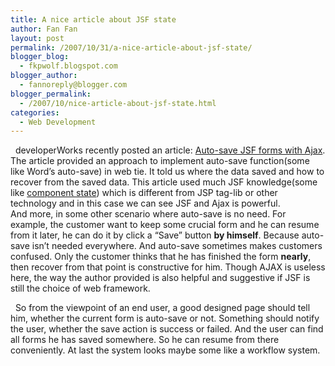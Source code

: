 ```yaml
---
title: A nice article about JSF state
author: Fan Fan
layout: post
permalink: /2007/10/31/a-nice-article-about-jsf-state/
blogger_blog:
  - fkpwolf.blogspot.com
blogger_author:
  - fannoreply@blogger.com
blogger_permalink:
  - /2007/10/nice-article-about-jsf-state.html
categories:
  - Web Development
---
```

&nbsp; developerWorks recently posted an article: [Auto-save JSF forms with Ajax][1]. The article provided an approach to implement auto-save function(some like Word&#8217;s auto-save) in web tie. It told us where the data saved and how to recover from the saved data. This article used much JSF knowledge(some like [component state][2]) which is different from JSP tag-lib or other technology and in this case we can see JSF and Ajax is powerful.  
And more, in some other scenario where auto-save is no need. For example, the customer want to keep some crucial form and he can resume from it later, he can do it by click a &#8220;Save&#8221; button <span style="font-weight: bold">by himself</span>. Because auto-save isn&#8217;t needed everywhere. And auto-save sometimes makes customers confused. Only the customer thinks that he has finished the form <span style="font-weight: bold">nearly</span>, then recover from that point is constructive for him. Though AJAX is useless here, the way the author provided is also helpful and suggestive if JSF is still the choice of web framework.

&nbsp; So from the viewpoint of an end user, a good designed page should tell him, whether the current form is auto-save or not. Something should notify the user, whether the save action is success or failed. And the user can find all forms he has saved somewhere. So he can resume from there conveniently. At last the system looks maybe some like a workflow system.

 [1]: http://www.ibm.com/developerworks/cn/web/wa-aj-jsf1.html
 [2]: http://fkpwolf.blogspot.com/2007/05/question-on-jsf-state-saving.html